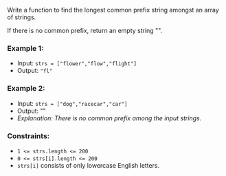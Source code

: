 Write a function to find the longest common prefix string amongst an array of strings.

If there is no common prefix, return an empty string "".

### Example 1:
-   Input: `strs = ["flower","flow","flight"]`
-   Output: `"fl"`

### Example 2:
-   Input: `strs = ["dog","racecar","car"]`
-   Output: ""
-   _Explanation: There is no common prefix among the input strings._

### Constraints:
-   `1 <= strs.length <= 200`
-   `0 <= strs[i].length <= 200`
-   `strs[i]` consists of only lowercase English letters.